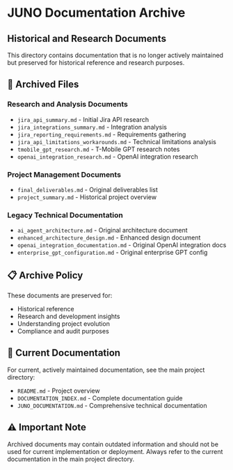 # JUNO Documentation Archive
## Historical and Research Documents

This directory contains documentation that is no longer actively maintained but preserved for historical reference and research purposes.

## 📁 **Archived Files**

### **Research and Analysis Documents**
- `jira_api_summary.md` - Initial Jira API research
- `jira_integrations_summary.md` - Integration analysis
- `jira_reporting_requirements.md` - Requirements gathering
- `jira_api_limitations_workarounds.md` - Technical limitations analysis
- `tmobile_gpt_research.md` - T-Mobile GPT research notes
- `openai_integration_research.md` - OpenAI integration research

### **Project Management Documents**
- `final_deliverables.md` - Original deliverables list
- `project_summary.md` - Historical project overview

### **Legacy Technical Documentation**
- `ai_agent_architecture.md` - Original architecture document
- `enhanced_architecture_design.md` - Enhanced design document
- `openai_integration_documentation.md` - Original OpenAI integration docs
- `enterprise_gpt_configuration.md` - Original enterprise GPT config

## 📋 **Archive Policy**

These documents are preserved for:
- Historical reference
- Research and development insights
- Understanding project evolution
- Compliance and audit purposes

## 🔄 **Current Documentation**

For current, actively maintained documentation, see the main project directory:
- `README.md` - Project overview
- `DOCUMENTATION_INDEX.md` - Complete documentation guide
- `JUNO_DOCUMENTATION.md` - Comprehensive technical documentation

## ⚠️ **Important Note**

Archived documents may contain outdated information and should not be used for current implementation or deployment. Always refer to the current documentation in the main project directory.

